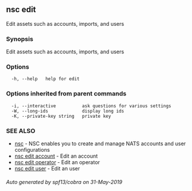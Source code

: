 ## nsc edit

Edit assets such as accounts, imports, and users

### Synopsis

Edit assets such as accounts, imports, and users

### Options

```
  -h, --help   help for edit
```

### Options inherited from parent commands

```
  -i, --interactive          ask questions for various settings
  -W, --long-ids             display long ids
  -K, --private-key string   private key
```

### SEE ALSO

* [nsc](nsc.md)	 - NSC enables you to create and manage NATS accounts and user configurations
* [nsc edit account](nsc_edit_account.md)	 - Edit an account
* [nsc edit operator](nsc_edit_operator.md)	 - Edit an operator
* [nsc edit user](nsc_edit_user.md)	 - Edit an user

###### Auto generated by spf13/cobra on 31-May-2019

